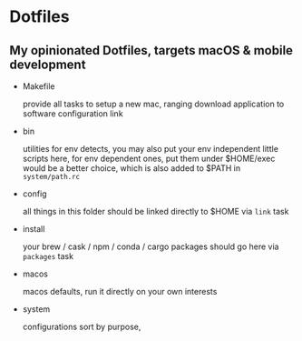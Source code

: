 # Dotfiles

## My opinionated Dotfiles, targets macOS & mobile development

- Makefile

  provide all tasks to setup a new mac, ranging download application to software configuration link

- bin

  utilities for env detects, you may also put your env independent little scripts here,
  for env dependent ones, put them under $HOME/exec would be a better choice, which is also added to $PATH in `system/path.rc`

- config

  all things in this folder should be linked directly to $HOME via `link` task

- install

  your brew / cask / npm / conda / cargo packages should go here via `packages` task

- macos

  macos defaults, run it directly on your own interests

- system

  configurations sort by purpose,
